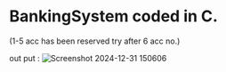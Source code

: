 # BankingSystem coded in C.

(1-5 acc has been reserved try after 6 acc no.) 


 out put :
![Screenshot 2024-12-31 150606](https://github.com/user-attachments/assets/056901a7-e05e-4178-bc6d-f25c138539cd)
